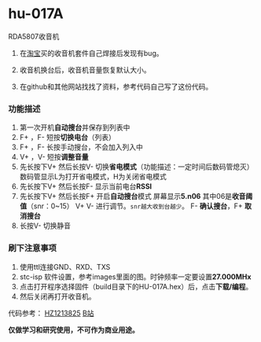 # hu-017A

RDA5807收音机

1. 在[淘宝](https://detail.tmall.com/item.htm?id=701902156484)买的收音机套件自己焊接后发现有bug。

2. 收音机换台后，收音机音量恢复默认大小。

3. 在github和其他网站找找了资料，参考代码自己写了这份代码。


### 功能描述

1. 第一次开机**自动搜台**并保存到列表中
2. F+ ，F- 短按**切换电台**（列表）
3. F+ ，F- 长按手动搜台，不会加入列入中
4. V+ ，V- 短按**调整音量**
5. 先长按下V+ 然后长按V- 切换**省电模式**（功能描述：一定时间后数码管熄灭） 	数码管显示L为打开省电模式，H为关闭省电模式
6. 先长按下V+ 然后长按F- 显示当前电台**RSSI**
7. 先长按下V+ 然后长按F+ 开启**自动搜台**模式   屏幕显示**5.n06** 其中06是**收音阈值**（snr：0~15） V+ V- 进行调节。`snr越大收到台越少`。 	F- **确认搜台**，F+ **取消搜台**
8. 长按V- 切换静音

### 刷下注意事项

1. 使用ttl连接GND、RXD、TXS
2. stc-isp 软件设置，参考images里面的图。时钟频率一定要设置**27.000MHx**
3. 点击打开程序选择固件（build目录下的HU-017A.hex）后，点击**下载/编程**。
4. 然后关闭再打开收音机。

代码参考：
    [HZ1213825](https://github.com/HZ1213825/HAL_STM32F4_RDA5807M) 
    [B站](https://www.bilibili.com/video/BV1Mb411e7re)

**仅做学习和研究使用，不可作为商业用途。**
